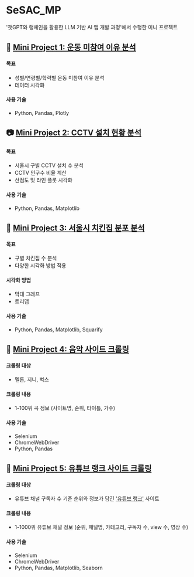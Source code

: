 # SeSAC_MP
 '챗GPT와 랭체인을 활용한 LLM 기반 AI 앱 개발 과정'에서 수행한 미니 프로젝트



## 🎾 [Mini Project 1: 운동 미참여 이유 분석](https://github.com/danidanicarrotcarrot/SeSAC_MP/blob/main/mp1_notExercise.ipynb)

#### 목표
- 성별/연령별/학력별 운동 미참여 이유 분석
- 데이터 시각화

#### 사용 기술
- Python, Pandas, Plotly



## 📷 [Mini Project 2: CCTV 설치 현황 분석](https://github.com/danidanicarrotcarrot/SeSAC_MP/blob/main/mp2_seoulPopulation.ipynb)
#### 목표
- 서울시 구별 CCTV 설치 수 분석
- CCTV 인구수 비율 계산
- 산점도 및 라인 플롯 시각화

#### 사용 기술
- Python, Pandas, Matplotlib



## 🐔 [Mini Project 3: 서울시 치킨집 분포 분석](https://github.com/danidanicarrotcarrot/SeSAC_MP/blob/main/mp3_seoulChicken.ipynb)
#### 목표
- 구별 치킨집 수 분석
- 다양한 시각화 방법 적용

#### 시각화 방법
- 막대 그래프
- 트리맵

#### 사용 기술
- Python, Pandas, Matplotlib, Squarify



## 🎼 [Mini Project 4: 음악 사이트 크롤링](https://github.com/danidanicarrotcarrot/SeSAC_MP/blob/main/mp4_musicCrawling.ipynb)
#### 크롤링 대상
- 멜론, 지니, 벅스

#### 크롤링 내용
- 1-100위 곡 정보 (사이트명, 순위, 타이틀, 가수)

#### 사용 기술
- Selenium
- ChromeWebDriver
- Python, Pandas



## 📼 [Mini Project 5: 유튜브 랭크 사이트 크롤링](https://github.com/danidanicarrotcarrot/SeSAC_MP/blob/main/mp5_youtubeCrawling.ipynb)
#### 크롤링 대상
- 유튜브 채널 구독자 수 기준 순위와 정보가 담긴 ['유튜브 랭크'](https://youtube-rank.com/board/bbs/board.php?bo_table=youtube&page=1) 사이트

#### 크롤링 내용
- 1-1000위 유튜브 채널 정보 (순위, 채널명, 카테고리, 구독자 수, view 수, 영상 수)

#### 사용 기술
- Selenium
- ChromeWebDriver
- Python, Pandas, Matplotlib, Seaborn